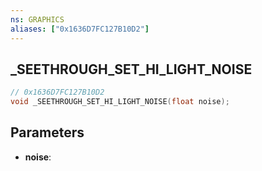 ```yaml
---
ns: GRAPHICS
aliases: ["0x1636D7FC127B10D2"]
---
```

## _SEETHROUGH_SET_HI_LIGHT_NOISE

```c
// 0x1636D7FC127B10D2
void _SEETHROUGH_SET_HI_LIGHT_NOISE(float noise);
```


## Parameters
* **noise**: 

